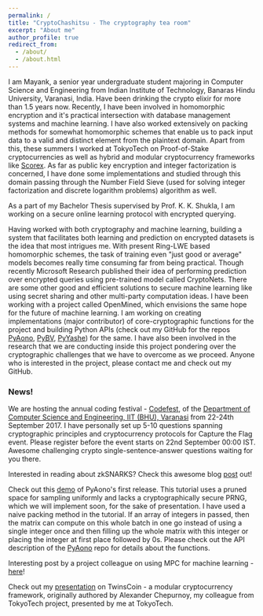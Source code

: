 ```yaml
---
permalink: /
title: "CryptoChashitsu - The cryptography tea room"
excerpt: "About me"
author_profile: true
redirect_from: 
  - /about/
  - /about.html
---
```


I am Mayank, a senior year undergraduate student majoring in Computer Science and Engineering from Indian Institute of Technology, Banaras Hindu University, Varanasi, India. Have been drinking the crypto elixir for more than 1.5 years now. Recently, I have been involved in homomorphic encryption and it's practical intersection with database management systems and machine learning. I have also worked extensively on packing methods for somewhat homomorphic schemes that enable us to pack input data to a valid and distinct element from the plaintext domain. Apart from this, these summers I worked at TokyoTech on Proof-of-Stake cryptocurrencies as well as hybrid and modular cryptocurrency frameworks like <a href = "https://github.com/ScorexFoundation/Scorex">Scorex</a>. As far as public key encryption and integer factorization is concerned, I have done some implementations and studied through this domain passing through the Number Field Sieve (used for solving integer factorization and discrete logarithm problems) algorithm as well. 

As a part of my Bachelor Thesis supervised by Prof. K. K. Shukla, I am working on a secure online learning protocol with encrypted querying.

Having worked with both cryptography and machine learning, building a system that facilitates both learning and prediction on encrypted datasets is the idea that most intrigues me. With present Ring-LWE based homomorphic schemes, the task of training even "just good or average" models becomes really time consuming far from being practical. Though recently Microsoft Research published their idea of performing prediction over encrypted queries using pre-trained model called CryptoNets. There are some other good and efficient solutions to secure machine learning like using secret sharing and other multi-party computation ideas. I have been working with a project called OpenMined, which envisions the same hope for the future of machine learning. I am working on creating implementations (major contributor) of core-cryptographic functions for the project and building Python APIs (check out my GitHub for the repos <a href = "https://github.com/OpenMined/PyAono">PyAono</a>, <a href = "https://github.com/OpenMined/PyBV">PyBV</a>, <a href = "https://github.com/OpenMined/PyYashe">PyYashe</a>) for the same. I have also been involved in the research that we are conducting inside this project pondering over the cryptographic challenges that we have to overcome as we proceed. Anyone who is interested in the project, please contact me and check out my GitHub.

### News!

We are hosting the annual coding festival - <a href = "http://codefest.tech/">Codefest</a>, of the <a href = "http://www.iitbhu.ac.in/cse/">Department of Computer Science and Engineering, IIT (BHU), Varanasi</a> from 22-24th September 2017. I have personally set up 5-10 questions spanning cryptographic principles and cryptocurrency protocols for Capture the Flag event. Please register before the event starts on 22nd September 00:00 IST. Awesome challenging crypto single-sentence-answer questions waiting for you there.

Interested in reading about zkSNARKS? Check this awesome blog <a href = "https://media.consensys.net/introduction-to-zksnarks-with-examples-3283b554fc3b">post</a> out!

Check out this <a href = "https://www.youtube.com/watch?v=jKKafEBx5P4">demo</a> of PyAono's first release. This tutorial uses a pruned space for sampling uniformly and lacks a cryptographically secure PRNG, which we will implement soon, for the sake of presentation. I have used a naive packing method in the tutorial. If an array of integers in passed, then the matrix can compute on this whole batch in one go instead of using a single integer once and then filling up the whole matrix with this integer or placing the integer at first place followed by 0s. Please check out the API description of the <a href = "https://github.com/OpenMined/PyAono">PyAono</a> repo for details about the functions.

Interesting post by a project colleague on using MPC for machine learning - <a href = "https://mortendahl.github.io/2017/04/17/private-deep-learning-with-mpc/">here</a>!

Check out my <a href = "https://mayank0403.github.io/files/twinscoin.pdf">presentation</a> on TwinsCoin - a modular cryptocurrency framework, originally authored by Alexander Chepurnoy, my colleague from TokyoTech project, presented by me at TokyoTech.
